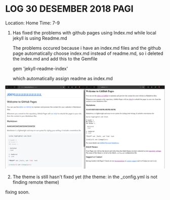 # LOG 30 DESEMBER 2018 PAGI

Location: Home
Time: 7-9

1. Has fixed the problems with github pages using Index.md while local jekyll is using Readme.md

   The problems occured because i have an index.md files and the github page automatically choose
   index.md instead of readme.md, so i deleted the index.md and add this to the Gemfile
	
	gem 'jekyll-readme-index'

   which automatically assign readme as index.md




![img](https://github.com/wahyuadt/extra182/blob/master/_posts/img/Sketch2.png)

2. The theme is still hasn't fixed yet (the theme: in the _config.yml is not finding remote theme)

fixing soon.